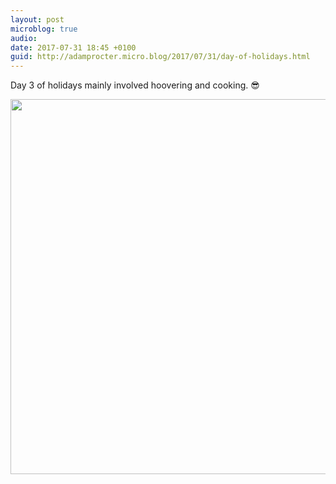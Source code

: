 ```yaml
---
layout: post
microblog: true
audio: 
date: 2017-07-31 18:45 +0100
guid: http://adamprocter.micro.blog/2017/07/31/day-of-holidays.html
---
```

Day 3 of holidays mainly involved hoovering and cooking. 😎

<img src="http://discursive.adamprocter.co.uk/uploads/2017/07dbc5376f.jpg" width="600" height="600" />
